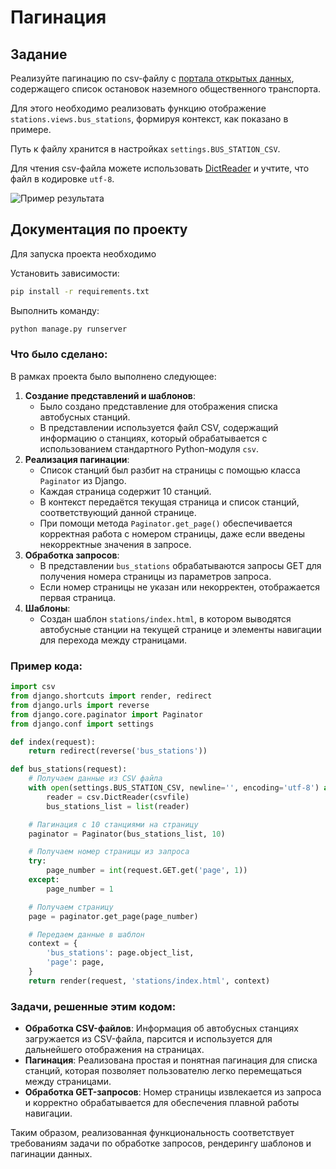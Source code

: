 # Пагинация

## Задание

Реализуйте пагинацию по csv-файлу с [портала открытых данных](https://data.mos.ru/datasets/752), содержащего список остановок наземного общественного транспорта.

Для этого необходимо реализовать функцию отображение `stations.views.bus_stations`, формируя контекст, как показано в примере.

Путь к файлу хранится в настройках `settings.BUS_STATION_CSV`.

Для чтения csv-файла можете использовать [DictReader](https://docs.python.org/3/library/csv.html#csv.DictReader) и учтите, что файл в кодировке `utf-8`.

![Пример результата](./res/result.png)

## Документация по проекту

Для запуска проекта необходимо

Установить зависимости:

```bash
pip install -r requirements.txt
```

Выполнить команду:

```bash
python manage.py runserver
```


### Что было сделано:

В рамках проекта было выполнено следующее:

1. **Создание представлений и шаблонов**:
    - Было создано представление для отображения списка автобусных станций.
    - В представлении используется файл CSV, содержащий информацию о станциях, который обрабатывается с использованием стандартного Python-модуля `csv`.
2. **Реализация пагинации**:
    - Список станций был разбит на страницы с помощью класса `Paginator` из Django.
    - Каждая страница содержит 10 станций.
    - В контекст передаётся текущая страница и список станций, соответствующий данной странице.
    - При помощи метода `Paginator.get_page()` обеспечивается корректная работа с номером страницы, даже если введены некорректные значения в запросе.
3. **Обработка запросов**:
    - В представлении `bus_stations` обрабатываются запросы GET для получения номера страницы из параметров запроса.
    - Если номер страницы не указан или некорректен, отображается первая страница.
4. **Шаблоны**:
    - Создан шаблон `stations/index.html`, в котором выводятся автобусные станции на текущей странице и элементы навигации для перехода между страницами.

### Пример кода:

```python
import csv
from django.shortcuts import render, redirect
from django.urls import reverse
from django.core.paginator import Paginator
from django.conf import settings

def index(request):
    return redirect(reverse('bus_stations'))

def bus_stations(request):
    # Получаем данные из CSV файла
    with open(settings.BUS_STATION_CSV, newline='', encoding='utf-8') as csvfile:
        reader = csv.DictReader(csvfile)
        bus_stations_list = list(reader)

    # Пагинация с 10 станциями на страницу
    paginator = Paginator(bus_stations_list, 10)

    # Получаем номер страницы из запроса
    try:
        page_number = int(request.GET.get('page', 1))
    except:
        page_number = 1

    # Получаем страницу
    page = paginator.get_page(page_number)

    # Передаем данные в шаблон
    context = {
        'bus_stations': page.object_list,
        'page': page,
    }
    return render(request, 'stations/index.html', context)

```

### Задачи, решенные этим кодом:

- **Обработка CSV-файлов**: Информация об автобусных станциях загружается из CSV-файла, парсится и используется для дальнейшего отображения на страницах.
- **Пагинация**: Реализована простая и понятная пагинация для списка станций, которая позволяет пользователю легко перемещаться между страницами.
- **Обработка GET-запросов**: Номер страницы извлекается из запроса и корректно обрабатывается для обеспечения плавной работы навигации.

Таким образом, реализованная функциональность соответствует требованиям задачи по обработке запросов, рендерингу шаблонов и пагинации данных.